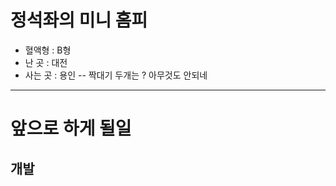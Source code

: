 # 정석좌의 미니 홈피

 - 혈액형 : B형
 - 난 곳 : 대전
 - 사는 곳 : 용인
 -- 짝대기 두개는 ? 아무것도 안되네
    
 ---

 # 앞으로 하게 될일

 ## 개발
